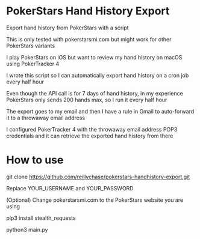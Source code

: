 # PokerStars Hand History Export
Export hand history from PokerStars with a script


This is only tested with pokerstarsmi.com but might work for other PokerStars variants


I play PokerStars on iOS but want to review my hand history on macOS using PokerTracker 4

I wrote this script so I can automatically export hand history on a cron job every half hour

Even though the API call is for 7 days of hand history, in my experience PokerStars only sends 200 hands max, so I run it every half hour

The export goes to my email and then I have a rule in Gmail to auto-forward it to a throwaway email address

I configured PokerTracker 4 with the throwaway email address POP3 credentials and it can retrieve the exported hand history from there

# How to use
git clone https://github.com/reillychase/pokerstars-handhistory-export.git


Replace YOUR_USERNAME and YOUR_PASSWORD

(Optional) Change pokerstarsmi.com to the PokerStars website you are using


pip3 install stealth_requests

python3 main.py

